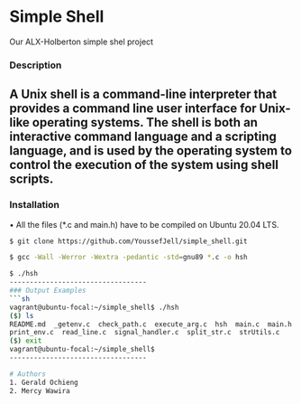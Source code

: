 # Simple Shell
Our ALX-Holberton simple shel project

### Description
A Unix shell is a command-line interpreter that provides a command line user interface for Unix-like operating systems.
The shell is both an interactive command language and a scripting language,
and is used by the operating system to control the execution of the system using shell scripts.
-----------------------------------
### Installation
• All the files (*.c and main.h) have to be compiled on Ubuntu 20.04 LTS.
```sh
$ git clone https://github.com/YoussefJell/simple_shell.git

$ gcc -Wall -Werror -Wextra -pedantic -std=gnu89 *.c -o hsh

$ ./hsh
----------------------------------
### Output Examples
```sh
vagrant@ubuntu-focal:~/simple_shell$ ./hsh
($) ls
README.md  _getenv.c  check_path.c  execute_arg.c  hsh  main.c  main.h
print_env.c  read_line.c  signal_handler.c  split_str.c  strUtils.c
($) exit
vagrant@ubuntu-focal:~/simple_shell$
----------------------------------

# Authors
1. Gerald Ochieng
2. Mercy Wawira
